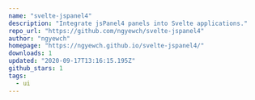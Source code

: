 ```yaml
---
name: "svelte-jspanel4"
description: "Integrate jsPanel4 panels into Svelte applications."
repo_url: "https://github.com/ngyewch/svelte-jspanel4"
author: "ngyewch"
homepage: "https://ngyewch.github.io/svelte-jspanel4/"
downloads: 1
updated: "2020-09-17T13:16:15.195Z"
github_stars: 1
tags: 
  - ui
---
```

